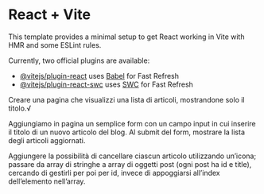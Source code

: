 # React + Vite

This template provides a minimal setup to get React working in Vite with HMR and some ESLint rules.

Currently, two official plugins are available:

- [@vitejs/plugin-react](https://github.com/vitejs/vite-plugin-react/blob/main/packages/plugin-react/README.md) uses [Babel](https://babeljs.io/) for Fast Refresh
- [@vitejs/plugin-react-swc](https://github.com/vitejs/vite-plugin-react-swc) uses [SWC](https://swc.rs/) for Fast Refresh

<!-- Esercizio -->
<!-- Milestone 1 -->
Creare una pagina che visualizzi una lista di articoli, mostrandone solo il titolo.√


<!-- Milestone 2 -->
Aggiungiamo in pagina un semplice form con un campo input in cui inserire il titolo di un nuovo articolo del blog. Al submit del form, mostrare la lista degli articoli aggiornati.



<!-- BONUS -->
Aggiungere la possibilità di cancellare ciascun articolo utilizzando un’icona;
passare da array di stringhe a array di oggetti post (ogni post ha id e title), cercando di gestirli per poi per id, invece di appoggiarsi all’index dell’elemento nell’array.
